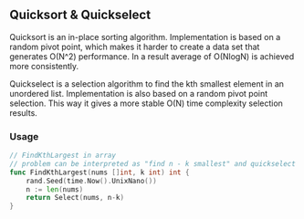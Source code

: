 ## Quicksort & Quickselect

Quicksort is an in-place sorting algorithm. Implementation is based on a random pivot point, which makes it harder to create a data set that generates O(N^2) performance. In a result average of O(NlogN) is achieved more consistently.

Quickselect is a selection algorithm to find the kth smallest element in an unordered list. Implementation is also based on a random pivot point selection. This way it gives a more stable O(N) time complexity selection results. 

### Usage

```go
// FindKthLargest in array
// problem can be interpreted as "find n - k smallest" and quickselect is a good way to go
func FindKthLargest(nums []int, k int) int {
	rand.Seed(time.Now().UnixNano())
	n := len(nums)
	return Select(nums, n-k)
}
```

